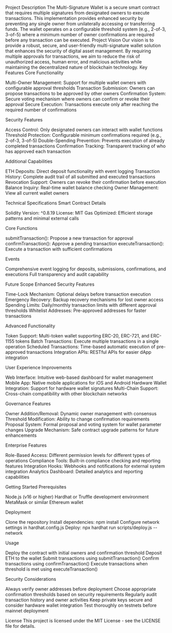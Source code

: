 Project Description
The Multi-Signature Wallet is a secure smart contract that requires multiple signatures from designated owners to execute transactions. This implementation provides enhanced security by preventing any single owner from unilaterally accessing or transferring funds. The wallet operates on a configurable threshold system (e.g., 2-of-3, 3-of-5) where a minimum number of owner confirmations are required before any transaction can be executed.
Project Vision
Our vision is to provide a robust, secure, and user-friendly multi-signature wallet solution that enhances the security of digital asset management. By requiring multiple approvals for transactions, we aim to reduce the risk of unauthorized access, human error, and malicious activities while maintaining the decentralized nature of blockchain technology.
Key Features
Core Functionality

Multi-Owner Management: Support for multiple wallet owners with configurable approval thresholds
Transaction Submission: Owners can propose transactions to be approved by other owners
Confirmation System: Secure voting mechanism where owners can confirm or revoke their approval
Secure Execution: Transactions execute only after reaching the required number of confirmations

Security Features

Access Control: Only designated owners can interact with wallet functions
Threshold Protection: Configurable minimum confirmations required (e.g., 2-of-3, 3-of-5)
Double-Spending Prevention: Prevents execution of already completed transactions
Confirmation Tracking: Transparent tracking of who has approved each transaction

Additional Capabilities

ETH Deposits: Direct deposit functionality with event logging
Transaction History: Complete audit trail of all submitted and executed transactions
Revocation Support: Owners can revoke their confirmation before execution
Balance Inquiry: Real-time wallet balance checking
Owner Management: View all current wallet owners

Technical Specifications
Smart Contract Details

Solidity Version: ^0.8.19
License: MIT
Gas Optimized: Efficient storage patterns and minimal external calls

Core Functions

submitTransaction(): Propose a new transaction for approval
confirmTransaction(): Approve a pending transaction
executeTransaction(): Execute a transaction with sufficient confirmations

Events

Comprehensive event logging for deposits, submissions, confirmations, and executions
Full transparency and audit capability

Future Scope
Enhanced Security Features

Time-Lock Mechanism: Optional delays before transaction execution
Emergency Recovery: Backup recovery mechanisms for lost owner access
Spending Limits: Daily/monthly transaction limits with different approval thresholds
Whitelist Addresses: Pre-approved addresses for faster transactions

Advanced Functionality

Token Support: Multi-token wallet supporting ERC-20, ERC-721, and ERC-1155 tokens
Batch Transactions: Execute multiple transactions in a single operation
Scheduled Transactions: Time-based automatic execution of pre-approved transactions
Integration APIs: RESTful APIs for easier dApp integration

User Experience Improvements

Web Interface: Intuitive web-based dashboard for wallet management
Mobile App: Native mobile applications for iOS and Android
Hardware Wallet Integration: Support for hardware wallet signatures
Multi-Chain Support: Cross-chain compatibility with other blockchain networks

Governance Features

Owner Addition/Removal: Dynamic owner management with consensus
Threshold Modification: Ability to change confirmation requirements
Proposal System: Formal proposal and voting system for wallet parameter changes
Upgrade Mechanism: Safe contract upgrade patterns for future enhancements

Enterprise Features

Role-Based Access: Different permission levels for different types of operations
Compliance Tools: Built-in compliance checking and reporting features
Integration Hooks: Webhooks and notifications for external system integration
Analytics Dashboard: Detailed analytics and reporting capabilities

Getting Started
Prerequisites

Node.js (v16 or higher)
Hardhat or Truffle development environment
MetaMask or similar Ethereum wallet

Deployment

Clone the repository
Install dependencies: npm install
Configure network settings in hardhat.config.js
Deploy: npx hardhat run scripts/deploy.js --network <network-name>

Usage

Deploy the contract with initial owners and confirmation threshold
Deposit ETH to the wallet
Submit transactions using submitTransaction()
Confirm transactions using confirmTransaction()
Execute transactions when threshold is met using executeTransaction()

Security Considerations

Always verify owner addresses before deployment
Choose appropriate confirmation thresholds based on security requirements
Regularly audit transaction history and owner activities
Keep private keys secure and consider hardware wallet integration
Test thoroughly on testnets before mainnet deployment

License
This project is licensed under the MIT License - see the LICENSE file for details.
